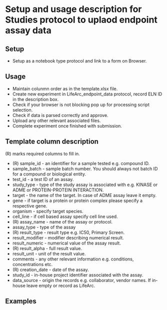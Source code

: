 # Setup and usage description for Studies protocol to uplaod endpoint assay data

## Setup
* Setup as a notebook type protocol and link to a form on Browser.

## Usage
* Maintain colunmn order as in the template.xlsx file.
* Create new experiment in LifeArc_endpoint_data protocol, record ELN ID in the description box.
* Check if your browser is not blocking pop up for processing script selection.
* Check if data is parsed correctly and approve.
* Upload any other relevant associated files.
* Complete experiment once finished with submission.

## Template column description
(R) marks required columns to fill in.
* (R) sample_id - an identifier for a sample tested e.g. compound ID.
* sample_batch - sample batch number. You should always not batch ID for a compound or biological entity.
* test_id - a test ID of an assay.
* study_type - type of the study assay is associated with e.g. KINASE or ADME or PROTEIN-PROTEIN INTERACTION.
* target - the name of the target. In case of ADME assay leave it empty.
* gene - if target is a protein or protein complex please specify a respective gene.
* organism - specify target species.
* cell_line - if cell based assay specify cell line used.
* (R) assay_name - name of the assay or protocol.
* assay_type - type of the assay
* (R) result_type - result type e.g. IC50, Primary Screen.
* result_modifier - modifier describing numerical result.
* result_numeric - numerical value of the assay result.
* (R) result_alpha - full result value.
* result_unit - unit of the result value.
* comments - any other relevant information e.g. conditions, concentrations etc.
* (R) creation_date - date of the assay.
* study_id - in-house project identifier associated with the assay.
* data_source - origin the records e.g. collaborator, vendor names. If in-house leave empty or record as LifeArc.

## Examples
